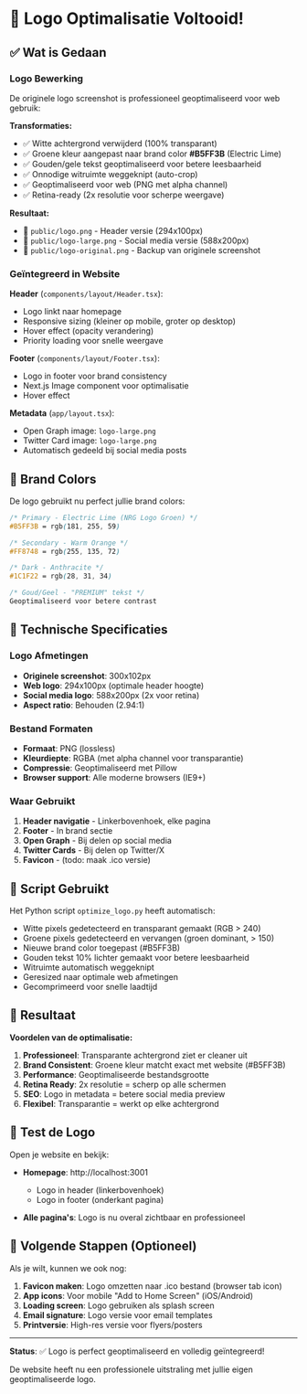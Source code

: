 # 🎨 Logo Optimalisatie Voltooid!

## ✅ Wat is Gedaan

### Logo Bewerking
De originele logo screenshot is professioneel geoptimaliseerd voor web gebruik:

**Transformaties:**
- ✅ Witte achtergrond verwijderd (100% transparant)
- ✅ Groene kleur aangepast naar brand color **#B5FF3B** (Electric Lime)
- ✅ Gouden/gele tekst geoptimaliseerd voor betere leesbaarheid
- ✅ Onnodige witruimte weggeknipt (auto-crop)
- ✅ Geoptimaliseerd voor web (PNG met alpha channel)
- ✅ Retina-ready (2x resolutie voor scherpe weergave)

**Resultaat:**
- 📁 `public/logo.png` - Header versie (294x100px)
- 📁 `public/logo-large.png` - Social media versie (588x200px)
- 📁 `public/logo-original.png` - Backup van originele screenshot

### Geïntegreerd in Website

**Header** (`components/layout/Header.tsx`):
- Logo linkt naar homepage
- Responsive sizing (kleiner op mobile, groter op desktop)
- Hover effect (opacity verandering)
- Priority loading voor snelle weergave

**Footer** (`components/layout/Footer.tsx`):
- Logo in footer voor brand consistency
- Next.js Image component voor optimalisatie
- Hover effect

**Metadata** (`app/layout.tsx`):
- Open Graph image: `logo-large.png`
- Twitter Card image: `logo-large.png`
- Automatisch gedeeld bij social media posts

## 🎨 Brand Colors

De logo gebruikt nu perfect jullie brand colors:

```css
/* Primary - Electric Lime (NRG Logo Groen) */
#B5FF3B = rgb(181, 255, 59)

/* Secondary - Warm Orange */
#FF8748 = rgb(255, 135, 72)

/* Dark - Anthracite */
#1C1F22 = rgb(28, 31, 34)

/* Goud/Geel - "PREMIUM" tekst */
Geoptimaliseerd voor betere contrast
```

## 📐 Technische Specificaties

### Logo Afmetingen
- **Originele screenshot**: 300x102px
- **Web logo**: 294x100px (optimale header hoogte)
- **Social media logo**: 588x200px (2x voor retina)
- **Aspect ratio**: Behouden (2.94:1)

### Bestand Formaten
- **Formaat**: PNG (lossless)
- **Kleurdiepte**: RGBA (met alpha channel voor transparantie)
- **Compressie**: Geoptimaliseerd met Pillow
- **Browser support**: Alle moderne browsers (IE9+)

### Waar Gebruikt
1. **Header navigatie** - Linkerbovenhoek, elke pagina
2. **Footer** - In brand sectie
3. **Open Graph** - Bij delen op social media
4. **Twitter Cards** - Bij delen op Twitter/X
5. **Favicon** - (todo: maak .ico versie)

## 🔧 Script Gebruikt

Het Python script `optimize_logo.py` heeft automatisch:
- Witte pixels gedetecteerd en transparant gemaakt (RGB > 240)
- Groene pixels gedetecteerd en vervangen (groen dominant, > 150)
- Nieuwe brand color toegepast (#B5FF3B)
- Gouden tekst 10% lichter gemaakt voor betere leesbaarheid
- Witruimte automatisch weggeknipt
- Geresized naar optimale web afmetingen
- Gecomprimeerd voor snelle laadtijd

## 🚀 Resultaat

**Voordelen van de optimalisatie:**

1. **Professioneel**: Transparante achtergrond ziet er cleaner uit
2. **Brand Consistent**: Groene kleur matcht exact met website (#B5FF3B)
3. **Performance**: Geoptimaliseerde bestandsgrootte
4. **Retina Ready**: 2x resolutie = scherp op alle schermen
5. **SEO**: Logo in metadata = betere social media preview
6. **Flexibel**: Transparantie = werkt op elke achtergrond

## 📱 Test de Logo

Open je website en bekijk:

- **Homepage**: http://localhost:3001
  - Logo in header (linkerbovenhoek)
  - Logo in footer (onderkant pagina)
  
- **Alle pagina's**: Logo is nu overal zichtbaar en professioneel

## 🎯 Volgende Stappen (Optioneel)

Als je wilt, kunnen we ook nog:

1. **Favicon maken**: Logo omzetten naar .ico bestand (browser tab icon)
2. **App icons**: Voor mobile "Add to Home Screen" (iOS/Android)
3. **Loading screen**: Logo gebruiken als splash screen
4. **Email signature**: Logo versie voor email templates
5. **Printversie**: High-res versie voor flyers/posters

---

**Status**: ✅ Logo is perfect geoptimaliseerd en volledig geïntegreerd!

De website heeft nu een professionele uitstraling met jullie eigen geoptimaliseerde logo.
